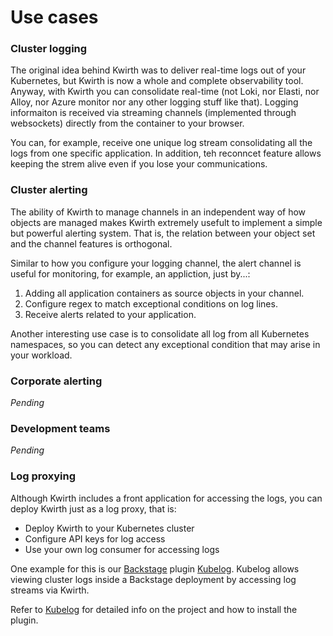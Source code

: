 # Use cases

### Cluster logging
The original idea behind Kwirth was to deliver real-time logs out of your Kubernetes, but Kwirth is now a whole and complete observability tool. Anyway, with Kwirth you can consolidate real-time (not Loki, nor Elasti, nor Alloy, nor Azure monitor nor any other logging stuff like that). Logging informaiton is received via streaming channels (implemented through websockets) directly from the container to your browser.

You can, for example, receive one unique log stream consolidating all the logs from one specific application. In addition, teh reconncet feature allows keeping the strem alive even if you lose your communications.

### Cluster alerting
The ability of Kwirth to manage channels in an independent way of how objects are managed makes Kwirth extremely usefult to implement a simple but powerful alerting system. That is, the relation between your object set and the channel features is orthogonal.

Similar to how you configure your logging channel, the alert channel is useful for monitoring, for example, an appliction, just by...:

  1. Adding all application containers as source objects in your channel.
  2. Configure regex to match exceptional conditions on log lines.
  3. Receive alerts related to your application. 

Another interesting use case is to consolidate all log from all Kubernetes namespaces, so you can detect any exceptional condition that may arise in your workload.

### Corporate alerting
*Pending*

### Development teams
*Pending*

### Log proxying
Although Kwirth includes a front application for accessing the logs, you can deploy Kwirth just as a log proxy, that is:

- Deploy Kwirth to your Kubernetes cluster
- Configure API keys for log access
- Use your own log consumer for accessing logs

One example for this is our [Backstage](https://backstage.io) plugin [Kubelog](https://github.com/jfvilas/kubelog). Kubelog allows viewing cluster logs inside a Backstage deployment by accessing log streams via Kwirth.

Refer to [Kubelog](https://github.com/jfvilas/kubelog) for detailed info on the project and how to install the plugin.
